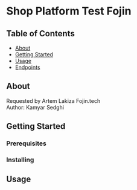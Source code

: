 # Shop Platform Test Fojin 

## Table of Contents

- [About](#about)
- [Getting Started](#getting_started)
- [Usage](#usage)
- [Endpoints](#endpoints)

## About <a name = "about"></a>

Requested by Artem Lakiza Fojin.tech <br>
Author: Kamyar Sedghi

## Getting Started <a name = "getting_started"></a>

<!-- These instructions will get you a copy of the project up and running on your local machine for development and testing purposes. <br>
To use environment variables we use dotenv module. <br>
For validation data we use express-validator module -->


### Prerequisites

<!-- Run npm install <br>
Add your environment variables <br>
Also you can import postman collection -->

### Installing
<!-- 
```
npm install
```

And add environment variables -->


## Usage <a name = "usage"></a>
